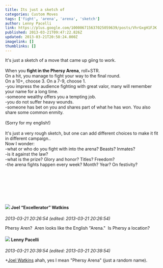 ```yaml
---
title: Its just a sketch of
categories: Custom Moves
tags: ['fight', 'arena', 'arena', 'sketch']
author: Lenny Pacelli
link: https://plus.google.com/100006715637025059639/posts/VhrGxgH1FJK
published: 2013-03-21T09:47:22.826Z
updated: 2013-03-21T20:58:24.000Z
imagelink: []
thumblinks: []
---
```


It&#39;s just a sketch of a move that came up giing to work.<br /><br />When you <b>fight in the Phersy Arena</b>, roll+STR.<br />On a hit, you manage to fight your way to the final round.<br />On a 10+, choose 3. On a 7-9, choose 1.<br />-you impress the audience fighting with great valor, many will remember your name for a long time.<br />-someone wealthy offers you a tempting job.<br />-you do not suffer heavy wounds.<br />-someone has bet on you and shares part of what he has won. You also share some common enmity.<br /><br />(Sorry for my english!)<br /><br />It&#39;s just a very rough sketch, but one can add different choices to make it fit in different campaign.. <br />Now I wonder:<br />-what or who do you fight with into the arena? Beasts? Inmates?<br />-is it against the law?<br />-what is the prize? Glory and honor? Titles? Freedom? <br />-the arena fights happen every week? Month? Year? On festivity?<br /><br /><br /><br /><br /><br /><br />
<div id='comment z122jvqo3pnyejnpf04cd3urpmywgzug2ek'>
  <h4><img src='{{site.baseurl}}//images/avatars/107429473095472584968_photo.jpg'> Joel “Excellerator” Watkins</h4>
      <p><cite>2013-03-21 20:26:54 (edited: 2013-03-21 20:26:54)</cite></p>
        <p>Phersy Aren?  Aren looks like the English &quot;Arena.&quot;  Is Phersy a location?</p>
</div>
        

<div id='comment z122jvqo3pnyejnpf04cd3urpmywgzug2ek'>
  <h4><img src='{{site.baseurl}}//images/avatars/100006715637025059639_photo.jpg'> Lenny Pacelli</h4>
      <p><cite>2013-03-21 20:39:54 (edited: 2013-03-21 20:39:54)</cite></p>
        <p><span class="proflinkWrapper"><span class="proflinkPrefix">+</span><a class="proflink" href="https://plus.google.com/107429473095472584968" oid="107429473095472584968">Joel Watkins</a></span> ahah, yes I mean &quot;Phersy Arena&quot; (just a random name).</p>
</div>
        